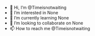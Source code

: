 - 👋 Hi, I’m @Timeisnotwaiting
- 👀 I’m interested in None
- 🌱 I’m currently learning None
- 💞️ I’m looking to collaborate on None
- 📫 How to reach me @Timeisnotwaiting

<!---
timeisnotwaiting/timeisnotwaiting is a ✨ special ✨ repository because its `README.md` (this file) appears on your GitHub profile.
You can click the Preview link to take a look at your changes.
--->
